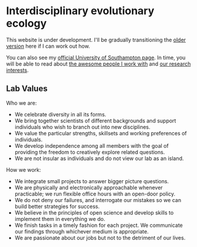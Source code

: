 # Interdisciplinary evolutionary ecology

This website is under development. I'll be gradually transitioning the [older version](http://fusionecology.org/FusionEcology/index.html) here if I can work out how. 

You can also see my [official University of Southampton page](https://www.southampton.ac.uk/oes/about/staff/te1e12.page). In time, you will be able to read about [the awesome people I work with](https://tomezard.github.io/team) and [our research interests](https://tomezard.github.io/research).

## Lab Values
Who we are:
- We celebrate diversity in all its forms.
- We bring together scientists of different backgrounds and support individuals who wish to branch out into new disciplines.
- We value the particular strengths, skillsets and working preferences of individuals.
- We develop independence among all members with the goal of providing the freedom to creatively explore related questions.
- We are not insular as individuals and do not view our lab as an island.

How we work:
- We integrate small projects to answer bigger picture questions.
- We are physically and electronically approachable whenever practicable; we run flexible office hours with an open-door policy.
- We do not deny our failures, and interrogate our mistakes so we can build better strategies for success.
- We believe in the principles of open science and develop skills to implement them in everything we do.
- We finish tasks in a timely fashion for each project. We communicate our findings through whichever medium is appropriate.
- We are passionate about our jobs but not to the detriment of our lives.
